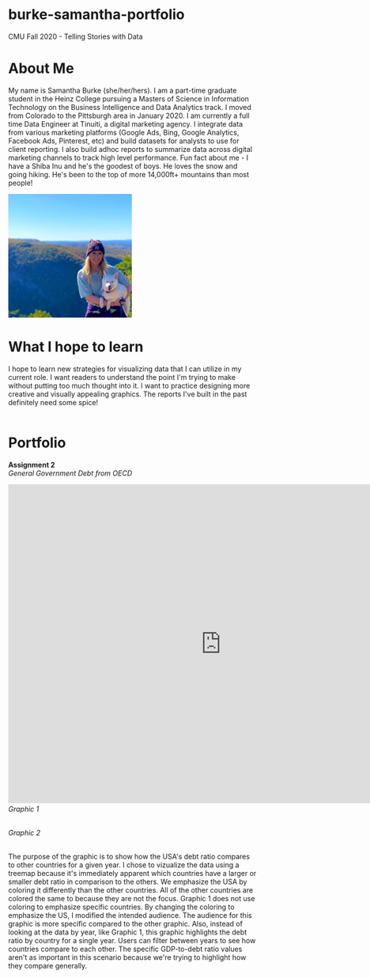 # burke-samantha-portfolio
CMU Fall 2020 - Telling Stories with Data 
<br>
# About Me
My name is Samantha Burke (she/her/hers). I am a part-time graduate student in the Heinz College pursuing a Masters of Science in Information Technology on the Business Intelligence and Data Analytics track. I moved from Colorado to the Pittsburgh area in January 2020. I am currently a full time Data Engineer at Tinuiti, a digital marketing agency. I integrate data from various marketing platforms (Google Ads, Bing, Google Analytics, Facebook Ads, Pinterest, etc) and build datasets for analysts to use for client reporting. I also build adhoc reports to summarize data across digital marketing channels to track high level performance. 
Fun fact about me - I have a Shiba Inu and he's the goodest of boys. He loves the snow and going hiking. He's been to the top of more 14,000ft+ mountains than most people!
<br>

<img src = "https://github.com/stburke-cmu/burke-samantha-portfolio/blob/main/about_me.JPG" width = "250"/>

# What I hope to learn
I hope to learn new strategies for visualizing data that I can utilize in my current role. I want readers to understand the point I'm trying to make without putting too much thought into it. I want to practice designing more creative and visually appealing graphics. The reports I've built in the past definitely need some spice!  
<br>

# Portfolio

<B>Assignment 2</B>
<Br>
<i>General Government Debt from OECD</i>
<iframe src="https://data.oecd.org/chart/69FP" width="860" height="645" style="border: 0" mozallowfullscreen="true" webkitallowfullscreen="true" allowfullscreen="true"><a href="https://data.oecd.org/chart/69FP" target="_blank">OECD Chart: General government debt, Total, % of GDP, Annual, 2015</a></iframe>
<Br>
<i>Graphic 1</i><br>
<div class="flourish-embed flourish-chart" data-src="visualisation/4266628"><script src="https://public.flourish.studio/resources/embed.js"></script></div>
<br>
 
 <i>Graphic 2</i><Br>
<div class="flourish-embed flourish-hierarchy" data-src="visualisation/4282157"><script src="https://public.flourish.studio/resources/embed.js"></script></div>
<br>
The purpose of the graphic is to show how the USA's debt ratio compares to other countries for a given year. I chose to vizualize the data using a treemap because it's immediately apparent which countries have a larger or smaller debt ratio in comparison to the others. We emphasize the USA by coloring it differently than the other countries. All of the other countries are colored the same to because they are not the focus. Graphic 1 does not use coloring to emphasize specific countries. By changing the coloring to emphasize the US, I modified the intended audience. The audience for this graphic is more specific compared to the other graphic. Also, instead of looking at the data by year, like Graphic 1, this graphic highlights the debt ratio by country for a single year. Users can filter between years to see how countries compare to each other. The specific GDP-to-debt ratio values aren't as important in this scenario because we're trying to highlight how they compare generally.

